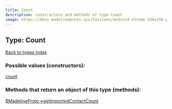 ```yaml
---
title: Count
description: constructors and methods of type Count
image: https://docs.madelineproto.xyz/favicons/android-chrome-256x256.png
---
```

## Type: Count  
[Back to types index](index.md)



### Possible values (constructors):

[count](../constructors/count.md)  



### Methods that return an object of this type (methods):

[$MadelineProto->getImportedContactCount](../methods/getImportedContactCount.md)  



